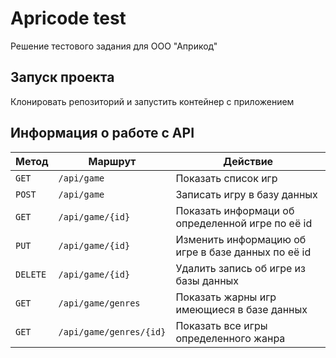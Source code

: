 # Apricode test

Решение тестового задания для ООО "Априкод"

## Запуск проекта

Клонировать репозиторий и запустить контейнер с приложением 

## Информация о работе с API

| Метод    | Маршрут                 | Действие                                           |
|----------|-------------------------|----------------------------------------------------|
| `GET`    | `/api/game`             | Показать список игр                                |
| `POST`   | `/api/game`             | Записать игру в базу данных                        | 
| `GET`    | `/api/game/{id}`        | Показать информаци об определенной игре по её id   |
| `PUT`    | `/api/game/{id}`        | Изменить информацию об игре в базе данных по её id |
| `DELETE` | `/api/game/{id}`        | Удалить запись об игре из базы данных              |
| `GET`    | `/api/game/genres`      | Показать жарны игр имеющиеся в базе данных         |
| `GET`    | `/api/game/genres/{id}` | Показать все игры определенного жанра              |

